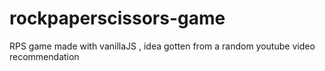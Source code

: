 # rockpaperscissors-game
RPS game made with vanillaJS , idea gotten from a random youtube video recommendation
